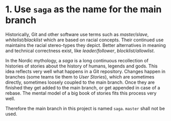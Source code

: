 # 1. Use `saga` as the name for the main branch

Historically, Git and other software use terms such as _master/slave_,
_whitelist/blacklist_ which are based on racial concepts. Their continued use
maintains the racial stereo-types they depict. Better alternatives in meaning
and technical correctness exist, like _leader/follower_, _blocklist/allowlist_.

In the Nordic mythology, a _saga_ is a long continuous recollection of histories
of stories about the history of humans, legends and gods. This idea reflects
very well what happens in a Git repository. Changes happen in branches (some
teams tie them to _User Stories_), which are sometimes directly, sometimes
loosely coupled to the main branch. Once they are finished they get added to the
main branch, or get appended in case of a rebase. The mental model of a big book
of stories fits this process very well.

Therefore the main branch in this project is named `saga`. `master` shall not be
used.
